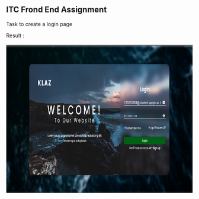 ## ITC Frond End Assignment 

Task to create a login page

Result : <br><br>
<img src="https://github.com/AbdanulIkhlas/login-page/blob/main/doc/documentation.png" align="left" height="400"> 
